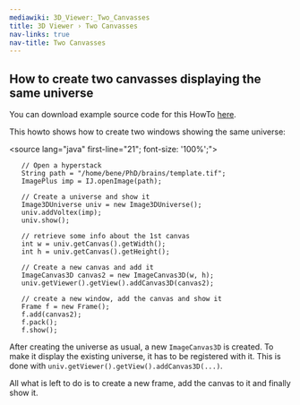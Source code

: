 ```yaml
---
mediawiki: 3D_Viewer:_Two_Canvasses
title: 3D Viewer › Two Canvasses
nav-links: true
nav-title: Two Canvasses
---
```


## How to create two canvasses displaying the same universe

You can download example source code for this HowTo [here](/plugins/3d-viewer/example-code).

This howto shows how to create two windows showing the same universe:

&lt;source lang="java" first-line="21"; font-size: '100%';"&gt;

`   // Open a hyperstack`  
`   String path = "/home/bene/PhD/brains/template.tif";`  
`   ImagePlus imp = IJ.openImage(path);`

`   // Create a universe and show it`  
`   Image3DUniverse univ = new Image3DUniverse();`  
`   univ.addVoltex(imp);`  
`   univ.show();`

`   // retrieve some info about the 1st canvas`  
`   int w = univ.getCanvas().getWidth();`  
`   int h = univ.getCanvas().getHeight();`

`   // Create a new canvas and add it`  
`   ImageCanvas3D canvas2 = new ImageCanvas3D(w, h);`  
`   univ.getViewer().getView().addCanvas3D(canvas2);`

`   // create a new window, add the canvas and show it`  
`   Frame f = new Frame();`  
`   f.add(canvas2);`  
`   f.pack();`  
`   f.show();`

</source>

After creating the universe as usual, a new `ImageCanvas3D` is created. To make it display the existing universe, it has to be registered with it. This is done with `univ.getViewer().getView().addCanvas3D(...)`.

All what is left to do is to create a new frame, add the canvas to it and finally show it.
